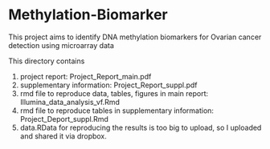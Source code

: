 # Methylation-Biomarker
This project aims to identify DNA methylation biomarkers for Ovarian cancer detection using microarray data

This directory contains 
1. project report: Project_Report_main.pdf
2. supplementary information: Project_Report_suppl.pdf
3. rmd file to reproduce data, tables, figures in main report: Illumina_data_analysis_vf.Rmd
4. rmd file to reproduce tables in supplementary information: Project_Deport_suppl.Rmd
4. data.RData for reproducing the results is too big to upload, so I uploaded and shared it via dropbox.
